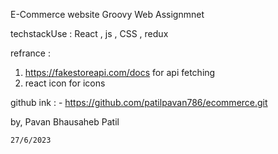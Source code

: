 E-Commerce website Groovy Web Assignmnet


techstackUse : React , js , CSS , redux 

refrance : 
 1. https://fakestoreapi.com/docs      for api fetching 
 2. react icon   for icons 
 

github ink : - https://github.com/patilpavan786/ecommerce.git



by,
    Pavan Bhausaheb Patil

    27/6/2023



